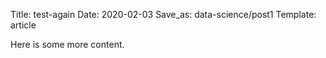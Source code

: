 Title: test-again
Date: 2020-02-03
Save_as: data-science/post1
Template: article

Here is some more content.
